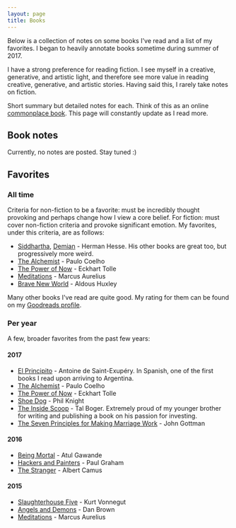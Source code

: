 ```yaml
---
layout: page
title: Books
---
```


<!-- {% for bookPost in site.posts.booksread %}
  * {{ bookPost.date | date_to_string }} &raquo; [ {{ bookPost.title }} ]({{ bookPost.url }})
{% endfor %} -->

Below is a collection of notes on some books I've read and a list of my favorites. I began to heavily annotate books sometime during summer of 2017. 

I have a strong preference for reading fiction. I see myself in a creative, generative, and artistic light, and therefore see more value in reading creative, generative, and artistic stories. Having said this, I rarely take notes on fiction. 

Short summary but detailed notes for each. Think of this as an online [commonplace book](https://en.wikipedia.org/wiki/Commonplace_book). This page will constantly update as I read more.

## Book notes

Currently, no notes are posted. Stay tuned :)

<!-- {% for project in site.data.books %} -->
   <!-- <a href="{{ project.url }}">{{ project.name }}</a> — {{ project.descr}} -->
<!-- {% endfor %} -->

## Favorites

### All time

Criteria for non-fiction to be a favorite: must be incredibly thought provoking and perhaps change how I view a core belief. For fiction: must cover non-fiction criteria and provoke significant emotion. My favorites, under this criteria, are as follows:

- [Siddhartha](http://amzn.to/2eNQyxw), [Demian](http://amzn.to/2gTqchR) - Herman Hesse. His other books are great too, but progressively more weird.
- [The Alchemist](http://amzn.to/2jdYRHW) - Paulo Coelho
- [The Power of Now](http://amzn.to/2gTmOUq) - Eckhart Tolle
- [Meditations](http://amzn.to/2wPJpaL) - Marcus Aurelius
- [Brave New World](http://amzn.to/2gT1NFp) - Aldous Huxley

Many other books I've read are quite good. My rating for them can be found on my [Goodreads profile](https://www.goodreads.com/user/show/69825193-ron-boger).

### Per year

A few, broader favorites from the past few years:

#### 2017
- [El Principito](http://amzn.to/2zm83gA) - Antoine de Saint-Exupéry. In Spanish, one of the first books I read upon arriving to Argentina.
- [The Alchemist](http://amzn.to/2jdYRHW) - Paulo Coelho
- [The Power of Now](http://amzn.to/2gTmOUq) - Eckhart Tolle
- [Shoe Dog](http://amzn.to/2xRc9B9) - Phil Knight
- [The Inside Scoop](http://amzn.to/2xQfRpM) - Tal Boger. Extremely proud of my younger brother for writing and publishing a book on his passion for investing. 
- [The Seven Principles for Making Marriage Work](http://amzn.to/2gtUGr1) - John Gottman

#### 2016
- [Being Mortal](http://amzn.to/2yzFQFs) - Atul Gawande
- [Hackers and Painters](http://amzn.to/2gt8TEC) - Paul Graham
- [The Stranger](http://amzn.to/2xQtIfC) - Albert Camus

#### 2015
- [Slaughterhouse Five](http://amzn.to/2yzLKXt) - Kurt Vonnegut
- [Angels and Demons](http://amzn.to/2zm9hZe) - Dan Brown
- [Meditations](http://amzn.to/2wPJpaL) - Marcus Aurelius
